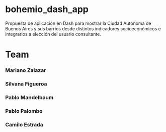# bohemio_dash_app
Propuesta de aplicación en Dash para mostrar la Ciudad Autónoma de Buenos Aires y sus barrios desde distintos indicadores socioeconómicos e integrarlos a elección del usuario consultante.

# Team

### Mariano Zalazar  
### Silvana Figueroa  
### Pablo Mandelbaum  
### Pablo Palombo  
### Camilo Estrada  
